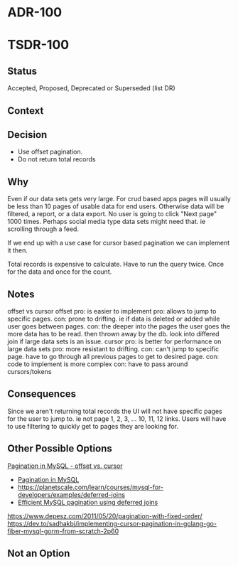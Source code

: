 # ADR-100
# TSDR-100

## Status

Accepted, Proposed, Deprecated or Superseded (list DR)

## Context



## Decision

- Use offset pagination.
- Do not return total records

## Why

Even if our data sets gets very large. For crud based apps
pages will usually be less than 10 pages of usable data for end users. Otherwise data
will be filtered, a report, or a data export. No user is going to click "Next page" 1000 times.
Perhaps social media type data sets might need that. ie scrolling through a feed.

If we end up with a use case for cursor based pagination we can implement it then.

Total records is expensive to calculate. Have to run the query twice. Once for
the data and once for the count.

## Notes

offset vs cursor
offset 
  pro: is easier to implement
  pro: allows to jump to specific pages. 
  con: prone to drifting. ie if data is deleted or added while user goes between pages.
  con: the deeper into the pages the user goes the more data has to be read. then thrown away
       by the db.
  look into differed join if large data sets is an issue.
cursor 
  pro: is better for performance on large data sets
  pro: more resistant to drifting.
  con: can't jump to specific page. have to go through all previous pages to get to desired page.
  con: code to implement is more complex
  con: have to pass around cursors/tokens


## Consequences

Since we aren't returning total records the UI will not have specific pages for
the user to jump to. ie not page 1, 2, 3, ... 10, 11, 12 links. Users will have
to use filtering to quickly get to pages they are looking for.

## Other Possible Options
[Pagination in MySQL - offset vs. cursor](https://www.youtube.com/watch?v=zwDIN04lIpc)
  - [Pagination in MySQL](https://planetscale.com/blog/mysql-pagination)
  - https://planetscale.com/learn/courses/mysql-for-developers/examples/deferred-joins
  - [Efficient MySQL pagination using deferred joins](https://aaronfrancis.com/2022/efficient-mysql-pagination-using-deferred-joins-15d0de14)

https://www.depesz.com/2011/05/20/pagination-with-fixed-order/
https://dev.to/sadhakbj/implementing-cursor-pagination-in-golang-go-fiber-mysql-gorm-from-scratch-2p60

## Not an Option

